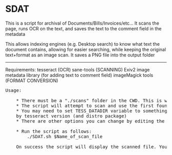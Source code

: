 SDAT
====

This is a script for archival of Documents/Bills/Invoices/etc...
It scans the page, runs OCR on the text, and saves the text to the comment field in the metadata

This allows indexing engines (e.g. Desktop search) to know what text the document contains, allowing
for easier searching, while keeping the original text+format as an image scan.
It saves a PNG file into the output folder

----

Requirements:
    tesseract (OCR)
    sane-tools (SCANNING)
    Exiv2 image metadata library (for adding text to comment field)
	imageMagick tools (FORMAT CONVERSION)

<pre>
Usage:

	* There must be a "./scans" folder in the CWD. This is where the results are saved
	* The script will attempt to scan and use the first found scanning device. It will then save this in a file in CWD called "devicename". You can delete this to force re-detection, or put your own (valid) ID in there to override the autodetection.
	* You may need to set TESS_DATADIR variable to something other than the default, as this varies
	by tesseract version (and distro package)
	* There are other options you can change by editing the script. A common one is $SCAN_DPI, the higher the DPI the more accurate the OCR (and the higher quality archive copy you keep), but it takes longer to scan and uses more space. The default is set to 600dpi, as this is the best archive quality vs space I found for my needs.

	* Run the script as follows:
		./SDAT.sh $Name_of_scan_file

	On success the script will display the scanned file. You don't have to do anything to confirm, you can just close the display. The file is saved no matter what.

</pre>
